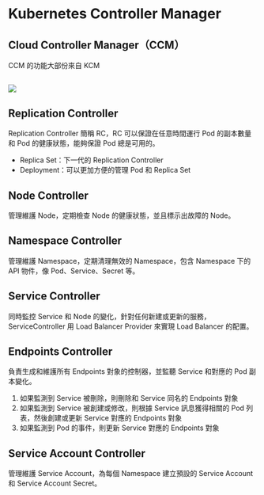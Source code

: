 # Kubernetes Controller Manager

## Cloud Controller Manager（CCM）

CCM 的功能大部份來自 KCM

## ![](https://k8smeetup.github.io/images/docs/post-ccm-arch.png)

## Replication Controller

Replication Controller 簡稱 RC，RC 可以保證在任意時間運行 Pod 的副本數量和 Pod 的健康狀態，能夠保證 Pod 總是可用的。

* Replica Set：下一代的 Replication Controller
* Deployment：可以更加方便的管理 Pod 和 Replica Set

## Node Controller

管理維護 Node，定期檢查 Node 的健康狀態，並且標示出故障的 Node。

## Namespace Controller

管理維護 Namespace，定期清理無效的 Namespace，包含 Namespace 下的 API 物件，像 Pod、Service、Secret 等。

## Service Controller

同時監控 Service 和 Node 的變化，針對任何新建或更新的服務，ServiceController 用 Load Balancer Provider 來實現 Load Balancer 的配置。

## Endpoints Controller

負責生成和維護所有 Endpoints 對象的控制器，並監聽 Service 和對應的 Pod 副本變化。

1. 如果監測到 Service 被刪除，則刪除和 Service 同名的 Endpoints 對象
2. 如果監測到 Service 被創建或修改，則根據 Service 訊息獲得相關的 Pod 列表，然後創建或更新 Service 對應的 Endpoints 對象
3. 如果監測到 Pod 的事件，則更新 Service 對應的 Endpoints 對象

## Service Account Controller

管理維護 Service Account，為每個 Namespace 建立預設的 Service Account 和 Service Account Secret。

